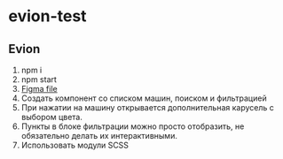 # evion-test
## Evion
1. npm i
2. npm start
3. [Figma file](https://www.figma.com/file/jqhM3aEk2xcpNQbkhD2C0X/Untitled?node-id=1%3A128&t=DNio052RjwjCgIAm-1)
4. Создать компонент со списком машин, поиском и фильтрацией
5. При нажатии на машину открывается дополнительная карусель с выбором цвета. 
6. Пункты в блоке фильтрации можно просто отобразить, не обязательно делать их интерактивными.
7. Использовать модули SCSS

